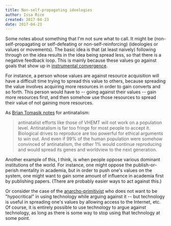 ```yaml
---
title: Non-self-propagating ideologies
author: Issa Rice
created: 2017-04-23
date: 2017-04-23
---
```


Some notes about something that I'm not sure what to call.
It might be (non-self-propagating or self-defeating or non-self-reinforcing)
(ideologies or values or movements).
The basic idea is that (at least naively) following through on the idea results
in the idea being spread less, so that there is a negative feedback loop.
This is mainly because these values go against goals that show up in
[instrumental convergence](https://en.wikipedia.org/wiki/Instrumental_convergence).

For instance, a person whose values are against resource acquisition will have
a difficult time trying to spread this value to others, because spreading the
value involves acquiring more resources in order to gain converts and so forth.
This person would have to -- going against their values -- gain more resources
first, and then somehow use those resources to spread their value of not
gaining more resources.

As [Brian Tomasik notes](http://reducing-suffering.org/strategic-considerations-moral-antinatalists/#Will_voluntary_antinatalism_work)
for antinatalism:

> antinatalist efforts like those of VHEMT will not work on a population level.
> Antinatalism is far too fringe for most people to accept it. Biological
> drives to reproduce are too powerful for ethical arguments to win out. And
> even if 99% of the human population were somehow convinced of antinatalism,
> the other 1% would continue reproducing and would spread its genes and
> worldview to the next generation.

Another example of this, I think, is when people oppose various dominant
institutions of the world.
For instance, one might oppose the publish-or-perish mentality in academia, but
in order to push one's values on the system, one might want to gain some amount
of influence in academia first by publishing papers.
(There are probably easier ways to act against this.)

Or consider the case of the
[anarcho-primitivist](https://en.wikipedia.org/wiki/Anarcho-primitivism) who
does not want to be "hypocritical" in using technology while arguing against it
-- but technology is useful in spreading one's values by allowing access to
the Internet, etc. Of course, it is entirely possible to use technology to
argue against technology, as long as there is some way to stop using that
technology at some point.
